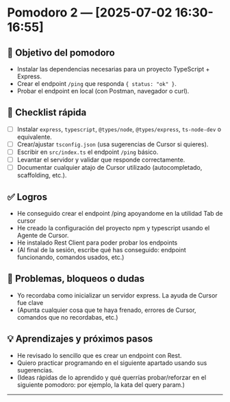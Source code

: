 # Pomodoro 2 — [2025-07-02 16:30-16:55]

## 🎯 Objetivo del pomodoro
- Instalar las dependencias necesarias para un proyecto TypeScript + Express.
- Crear el endpoint `/ping` que responda `{ status: "ok" }`.
- Probar el endpoint en local (con Postman, navegador o curl).

## 📝 Checklist rápida
- [ ] Instalar `express`, `typescript`, `@types/node`, `@types/express`, `ts-node-dev` o equivalente.
- [ ] Crear/ajustar `tsconfig.json` (usa sugerencias de Cursor si quieres).
- [ ] Escribir en `src/index.ts` el endpoint `/ping` básico.
- [ ] Levantar el servidor y validar que responde correctamente.
- [ ] Documentar cualquier atajo de Cursor utilizado (autocompletado, scaffolding, etc.).

## ✅ Logros
- He conseguido crear el endpoint /ping apoyandome en la utilidad Tab de cursor
- He creado la configuración del proyecto npm y typescript usando el Agente de Cursor.
- He instalado Rest Client para poder probar los endpoints
- (Al final de la sesión, escribe qué has conseguido: endpoint funcionando, comandos usados, etc.)


## 🚧 Problemas, bloqueos o dudas
- Yo recordaba como inicializar un servidor express. La ayuda de Cursor fue clave
- (Apunta cualquier cosa que te haya frenado, errores de Cursor, comandos que no recordabas, etc.)

## 💡 Aprendizajes y próximos pasos
- He revisado lo sencillo que es crear un endpoint con Rest. 
- Quiero practicar programando en el siguiente apartado usando sus sugerencias.
- (Ideas rápidas de lo aprendido y qué querrías probar/reforzar en el siguiente pomodoro: por ejemplo, la kata del query param.)

---
